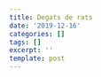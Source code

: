 ```yaml
---
title: Degats de rats
date: '2019-12-16'
categories: []
tags: []
excerpt: ''
template: post
---
```

